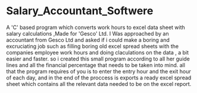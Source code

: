 # Salary_Accountant_Softwere
A 'C' based program which converts work hours to excel data sheet with salary calculations ,Made for 'Gesco' Ltd. 
I Was approached by an accountant from Gesco Ltd and asked if i could make a boring and excruciating job such as filling 
boring old excel spread sheets with the companies employee work hours and doing claculations on the data , a bit easier and faster.
so i created this small program according to all her guide lines and all the financial percentage that needs to be taken into mind.
all that the program requires of you is to enter the entry hour and the exit hour of each day, and in the end of the proccess is exports
a ready excel spread sheet which contains all the relevant data needed to be on the excel report. 
